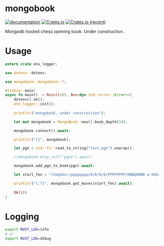 # mongobook

[![documentation](https://docs.rs/mongobook/badge.svg)](https://docs.rs/mongobook) [![Crates.io](https://img.shields.io/crates/v/mongobook.svg)](https://crates.io/crates/mongobook) [![Crates.io (recent)](https://img.shields.io/crates/dr/mongobook)](https://crates.io/crates/mongobook)

Mongodb hosted chess opening book. Under construction.

# Usage

```rust
extern crate env_logger;

use dotenv::dotenv;

use mongobook::mongobook::*;

#[tokio::main]
async fn main() -> Result<(), Box<dyn std::error::Error>>{
	dotenv().ok();
	env_logger::init();
	
	println!("mongobook, under construction");

	let mut mongobook = MongoBook::new().book_depth(10);

	mongobook.connect().await;

	println!("{}", mongobook);

	let pgn = std::fs::read_to_string("test.pgn").unwrap();

	//mongobook.drop_coll("pgns").await;

	mongobook.add_pgn_to_book(pgn).await;

	let start_fen = "rnbqkbnr/pppppppp/8/8/8/8/PPPPPPPP/RNBQKBNR w KQkq -";

	println!("{:?}", mongobook.get_moves(start_fen).await);
	
	Ok(())
}

```

# Logging

```bash
export RUST_LOG=info
# or 
export RUST_LOG=debug
```
